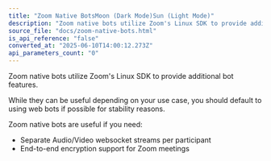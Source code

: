 ```yaml
---
title: "Zoom Native BotsMoon (Dark Mode)Sun (Light Mode)"
description: "Zoom native bots utilize Zoom's Linux SDK to provide additional bot features. While they can be useful depending on your use case, you should default to using web bots if possible for stability reasons. Zoom native bots are useful if you need: Separate Audio/Video websocket streams per participant E..."
source_file: "docs/zoom-native-bots.html"
is_api_reference: "false"
converted_at: "2025-06-10T14:00:12.273Z"
api_parameters_count: "0"
---
```

Zoom native bots utilize Zoom's Linux SDK to provide additional bot features.

While they can be useful depending on your use case, you should default to using web bots if possible for stability reasons.

Zoom native bots are useful if you need:
- Separate Audio/Video websocket streams per participant
- End-to-end encryption support for Zoom meetings
